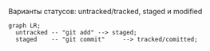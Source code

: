 Варианты статусов:  untracked/tracked, staged и modified

```mermaid
graph LR;
  untracked -- "git add" --> staged;
  staged    -- "git commit"     --> tracked/comitted;

``` 
